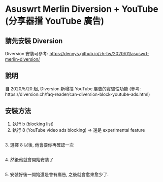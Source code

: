 # Asuswrt Merlin Diversion + YouTube (分享器擋 YouTube 廣告)


## 請先安裝 Diversion

Diversion 安裝可參考: https://dennys.github.io/zh-tw/2020/01/asuswrt-merlin-diversion/

## 說明

<p class="has-bright-red-color has-text-color">自 2020/5/20 起, Diversion 新增擋 YouTube 廣告的實驗性功能 (參考: https://diversion.ch/faq-reader/can-diversion-block-youtube-ads.html)</p>

## 安裝方法

<ol><li>執行 b (blocking list)</li><li>執行 8 (YouTube video ads blocking) =&gt; 還是 experimental feature</li></ol>

<img src="https://dennys.files.wordpress.com/2020/06/image.png?w=525" alt="" class="wp-image-60"/>

<p></p>

<p>3. 選擇 8 以後, 他會要你再確認一次</p>

<img src="https://dennys.files.wordpress.com/2020/06/image-1.png?w=526" alt="" class="wp-image-61"/>

<p>4. 然後他就會開始安裝了</p>

<img src="https://dennys.files.wordpress.com/2020/06/image-3.png?w=805" alt="" class="wp-image-63"/>

<p></p>

<p>5. 安裝好後一開始還是會有廣告, 之後就會愈來愈少了.</p>

